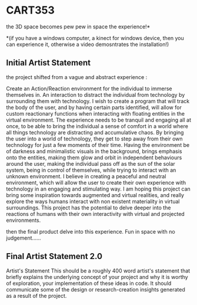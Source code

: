 # CART353

the 3D space becomes pew pew in space the experience!*

*(if you have a windows computer, a kinect for windows device, then you can experience it, otherwise a video demosntrates the installation!)

## Initial Artist Statement

the project shifted from a vague and abstract experience :

Create an Action/Reaction environment for the individual to immerse themselves in. An interaction to distract the individual from technology by surrounding them with technology. I wish to create a program that will track the body of the user, and by having certain parts identified, will allow for custom reactionary functions when interacting with floating entities in the virtual environment. The experience needs to be tranquil and engaging all at once, to be able to bring the individual a sense of comfort in a world where all things technology are distracting and accumulative chaos. By bringing the user into a world of technology, they get to step away from their own technology for just a few moments of their time. Having the environment be of darkness and minimalistic visuals in the background, brings emphasis onto the entities, making them glow and orbit in independent behaviours around the user, making the individual pass off as the sun of the solar system, being in control of themselves, while trying to interact with an unknown environment. I believe in creating a peaceful and neutral environment, which will allow the user to create their own experience with technology in an engaging and stimulating way. I am hoping this project can bring some inspiration towards augmented and virtual realities, and really explore the ways humans interact with non existent materiality in virtual surroundings. This project has the potential to delve deeper into the reactions of humans with their own interactivity with virtual and projected environments.

then the final product delve into this experience. Fun in space with no judgement......

## Final Artist Statement 2.0

Artist's Statement
This should be a roughly 400 word artist's statement that briefly explains the underlying concept of your project and why it is worthy of exploration, your implementation of these ideas in code. It should communicate some of the design or research-creation insights generated as a result of the project.
